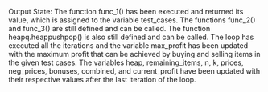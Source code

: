Output State: The function func_1() has been executed and returned its value, which is assigned to the variable test_cases. The functions func_2() and func_3() are still defined and can be called. The function heapq.heappushpop() is also still defined and can be called. The loop has executed all the iterations and the variable max_profit has been updated with the maximum profit that can be achieved by buying and selling items in the given test cases. The variables heap, remaining_items, n, k, prices, neg_prices, bonuses, combined, and current_profit have been updated with their respective values after the last iteration of the loop.